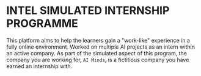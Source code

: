 # INTEL SIMULATED INTERNSHIP PROGRAMME
This platform aims to help the learners gain a "work-like" experience in a fully online environment. Worked on multiple AI projects as an intern within an active company. As part of the simulated aspect of this program, the company you are working for, ```AI Minds```, is a fictitious company you have earned an internship with.
